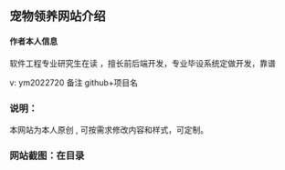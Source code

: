 ## 宠物领养网站介绍



#### 作者本人信息

软件工程专业研究生在读 ，擅长前后端开发，专业毕设系统定做开发，靠谱

v: ym2022720  备注 github+项目名

### 说明：

本网站为本人原创 , 可按需求修改内容和样式，可定制。



### 网站截图：在目录



